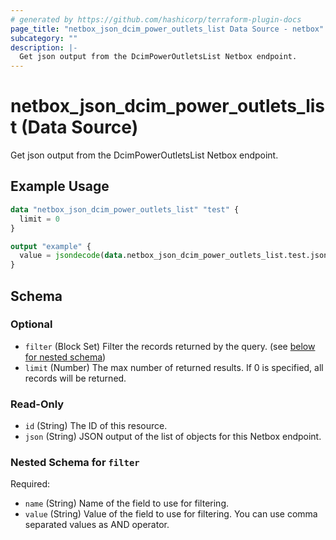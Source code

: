 ```yaml
---
# generated by https://github.com/hashicorp/terraform-plugin-docs
page_title: "netbox_json_dcim_power_outlets_list Data Source - netbox"
subcategory: ""
description: |-
  Get json output from the DcimPowerOutletsList Netbox endpoint.
---
```


# netbox_json_dcim_power_outlets_list (Data Source)

Get json output from the DcimPowerOutletsList Netbox endpoint.

## Example Usage

```terraform
data "netbox_json_dcim_power_outlets_list" "test" {
  limit = 0
}

output "example" {
  value = jsondecode(data.netbox_json_dcim_power_outlets_list.test.json)
}
```

<!-- schema generated by tfplugindocs -->
## Schema

### Optional

- `filter` (Block Set) Filter the records returned by the query. (see [below for nested schema](#nestedblock--filter))
- `limit` (Number) The max number of returned results. If 0 is specified, all records will be returned.

### Read-Only

- `id` (String) The ID of this resource.
- `json` (String) JSON output of the list of objects for this Netbox endpoint.

<a id="nestedblock--filter"></a>
### Nested Schema for `filter`

Required:

- `name` (String) Name of the field to use for filtering.
- `value` (String) Value of the field to use for filtering. You can use comma separated values as AND operator.

